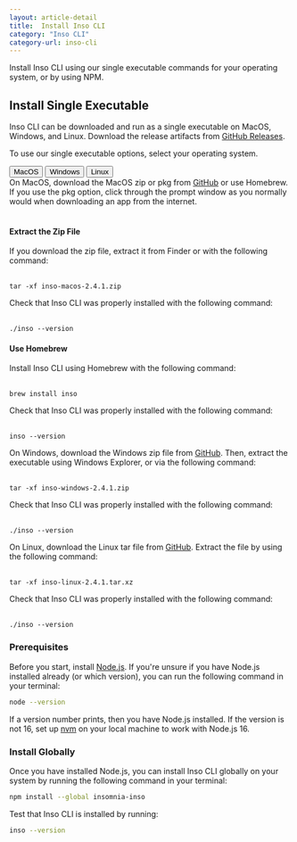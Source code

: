 ```yaml
---
layout: article-detail
title:  Install Inso CLI
category: "Inso CLI"
category-url: inso-cli
---
```


Install Inso CLI using our single executable commands for your operating system, or by using NPM.

## Install Single Executable

Inso CLI can be downloaded and run as a single executable on MacOS, Windows, and Linux. Download the release artifacts from [GitHub Releases](https://updates.insomnia.rest/downloads/release/latest?app=com.insomnia.inso&channel=stable).

To use our single executable options, select your operating system.

<nav>
  <div class="nav nav-tabs" id="nav-tab" role="tablist">
    <button class="nav-link active side-tabs" id="nav-home-tab" data-bs-toggle="tab" data-bs-target="#nav-home" type="button" role="tab" aria-controls="nav-home" aria-selected="true">MacOS</button>
    <button class="nav-link side-tabs" id="nav-profile-tab" data-bs-toggle="tab" data-bs-target="#nav-profile" type="button" role="tab" aria-controls="nav-profile" aria-selected="false">Windows</button>
    <button class="nav-link side-tabs" id="nav-contact-tab" data-bs-toggle="tab" data-bs-target="#nav-contact" type="button" role="tab" aria-controls="nav-contact" aria-selected="false">Linux</button>
  </div>
</nav>
<div class="tab-content" id="nav-tabContent">
  <div class="tab-pane fade show active" id="nav-home" role="tabpanel" aria-labelledby="nav-home-tab">
  On MacOS, download the MacOS zip or pkg from <a href="https://updates.insomnia.rest/downloads/release/latest?app=com.insomnia.inso&channel=stable">GitHub</a> or use Homebrew. If you use the pkg option, click through the prompt window as you normally would when downloading an app from the internet.
<br/><br/>
<h4>Extract the Zip File</h4>
If you download the zip file, extract it from Finder or with the following command:
<br/><br/>
<pre class="highlight"><code>tar -xf inso-macos-2.4.1.zip</code></pre>
  Check that Inso CLI was properly installed with the following command:
<br/><br/>
<pre class="highlight"><code>./inso --version</code></pre>
<h4>Use Homebrew</h4>
Install Inso CLI using Homebrew with the following command:
<br/><br/>
<pre class="highlight"><code>brew install inso</code></pre>
Check that Inso CLI was properly installed with the following command:
<br/><br/>
<pre class="highlight"><code>inso --version</code></pre>
  </div>
  <div class="tab-pane fade" id="nav-profile" role="tabpanel" aria-labelledby="nav-profile-tab">
  On Windows, download the Windows zip file from <a href="https://updates.insomnia.rest/downloads/release/latest?app=com.insomnia.inso&channel=stable">GitHub</a>. Then, extract the executable using Windows Explorer, or via the following command:
  <br/><br/>
<pre class="highlight"><code>tar -xf inso-windows-2.4.1.zip</code></pre>
Check that Inso CLI was properly installed with the following command:
<br/><br/>
<pre class="highlight"><code>./inso --version</code></pre>
  </div>
  <div class="tab-pane fade" id="nav-contact" role="tabpanel" aria-labelledby="nav-contact-tab">On Linux, download the Linux tar file from <a href="https://updates.insomnia.rest/downloads/release/latest?app=com.insomnia.inso&channel=stable">GitHub</a>. Extract the file by using the following command:
  <br/><br/>
  <pre class="highlight"><code>tar -xf inso-linux-2.4.1.tar.xz</code></pre>
  Check that Inso CLI was properly installed with the following command:
<br/><br/>
<pre class="highlight"><code>./inso --version</code></pre>
  </div>
</div>


### Prerequisites

Before you start, install [Node.js](https://nodejs.org/en/download). If you're unsure if you have Node.js installed already (or which version), you can run the following command in your terminal:

```bash
node --version
```

If a version number prints, then you have Node.js installed. If the version is not 16, set up [nvm](https://github.com/nvm-sh/nvm) on your local machine to work with Node.js 16.

### Install Globally

Once you have installed Node.js, you can install Inso CLI globally on your system by running the following command in your terminal:

```bash
npm install --global insomnia-inso
```

Test that Inso CLI is installed by running:

```bash
inso --version
```
